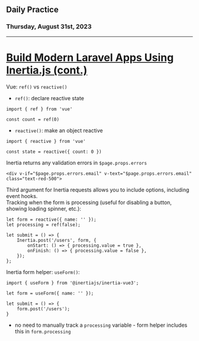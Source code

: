 ## Daily Practice
### Thursday, August 31st, 2023
---


# [Build Modern Laravel Apps Using Inertia.js (cont.)](https://laracasts.com/series/build-modern-laravel-apps-using-inertia-js) 


Vue: `ref()` vs `reactive()`
- `ref()`: declare reactive state
```
import { ref } from 'vue'

const count = ref(0)
```
- `reactive()`: make an object reactive
```
import { reactive } from 'vue'

const state = reactive({ count: 0 })
```

Inertia returns any validation errors in `$page.props.errors`
```
<div v-if="$page.props.errors.email" v-text="$page.props.errors.email" class="text-red-500">
```

Third argument for Inertia requests allows you to include options, including event hooks.  
Tracking when the form is processing (useful for disabling a button, showing loading spinner, etc.):
```
let form = reactive({ name: '' });
let processing = ref(false);

let submit = () => {
    Inertia.post('/users', form, {
        onStart: () => { processing.value = true },
        onFinish: () => { processing.value = false },
    });
};
```

Inertia form helper: `useForm()`:
```
import { useForm } from '@inertiajs/inertia-vue3';

let form = useForm({ name: '' });

let submit = () => {
    form.post('/users');
}
```
- no need to manually track a `processing` variable - form helper includes this in `form.processing`